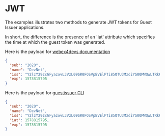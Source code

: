 # JWT

The examples illustrates two methods to generate JWT tokens for Guest Issuer applications.

In short, the difference is the presence of an 'iat' attribute which specifies the time at which the guest token was generated.

Here is the payload for [webex4devs documentation](./webex4devs.js)

```json
{
  "sub": "2020",
  "name": "DevNet",
  "iss": "Y2lzY29zcGFyazovL3VzL09SR0FOSVpBVElPTi85OTU3MzdiYS00MWQwLTRkOTktODZiMy1hNzgwYzllM2FmYTg",
  "exp": 1578815795
}
```

Here is the payload for [guestissuer CLI](./guestissuercli.js)

```json
{
  "sub": "2020",
  "name": "DevNet",
  "iss": "Y2lzY29zcGFyazovL3VzL09SR0FOSVpBVElPTi85OTU3MzdiYS00MWQwLTRkOTktODZiMy1hNzgwYzllM2FmYTg",
  "iat": 1578815795,
  "exp": 1578815795
}
```
